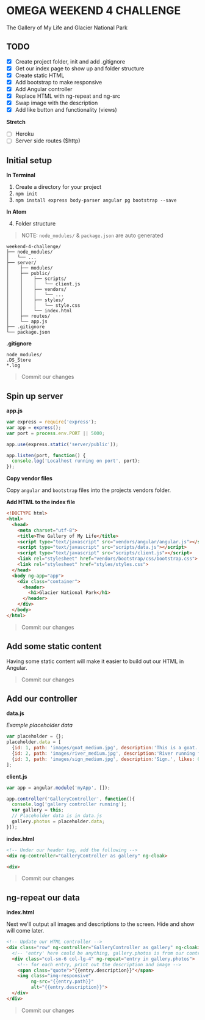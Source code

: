 # OMEGA WEEKEND 4 CHALLENGE
The Gallery of My Life and Glacier National Park

## TODO
- [x] Create project folder, init and add .gitignore
- [x] Get our index page to show up and folder structure
- [x] Create static HTML
- [x] Add bootstrap to make responsive
- [x] Add Angular controller
- [x] Replace HTML with ng-repeat and ng-src
- [x] Swap image with the description
- [x] Add like button and functionality (views)

**Stretch**
- [ ] Heroku
- [ ] Server side routes ($http)

## Initial setup

**In Terminal**

1. Create a directory for your project
2. `npm init`
3. `npm install express body-parser angular pg bootstrap --save`

**In Atom**

4. Folder structure

> NOTE: `node_modules/` & `package.json` are auto generated

```
weekend-4-challenge/
├── node_modules/
│   └── ...
├── server/
│    ├── modules/
│    ├── public/
│    │    ├── scripts/
│    │    │   └── client.js
│    │    ├── vendors/
│    │    │   └── ...
│    │    ├── styles/
│    │    │   └── style.css
│    │    └── index.html
│    ├── routes/
│    └── app.js
├── .gitignore
└── package.json
```

**.gitignore**

```
node_modules/
.DS_Store
*.log
```

> Commit our changes

## Spin up server

**app.js**

```JavaScript
var express = require('express');
var app = express();
var port = process.env.PORT || 5000;

app.use(express.static('server/public'));

app.listen(port, function() {
  console.log('Localhost running on port', port);
});
```

**Copy vendor files**

Copy `angular` and `bootstrap` files into the projects vendors folder.

**Add HTML to the index file**
```HTML
<!DOCTYPE html>
<html>
  <head>
    <meta charset="utf-8">
    <title>The Gallery of My Life</title>
    <script type="text/javascript" src="vendors/angular/angular.js"></script>
    <script type="text/javascript" src="scripts/data.js"></script>
    <script type="text/javascript" src="scripts/client.js"></script>
    <link rel="stylesheet" href="vendors/bootstrap/css/bootstrap.css">
    <link rel="stylesheet" href="styles/styles.css">
  </head>
  <body ng-app="app">
    <div class="container">
      <header>
        <h1>Glacier National Park</h1>
      </header>
    </div>
  </body>
</html>
```

> Commit our changes

## Add some static content

Having some static content will make it easier to build out our HTML in Angular.

> Commit our changes

## Add our controller

**data.js**

_Example placeholder data_

```JavaScript
var placeholder = {};
placeholder.data = [
  {id: 1, path: 'images/goat_medium.jpg', description:'This is a goat.', likes: 0, views: 0, showText: false},
  {id: 2, path: 'images/river_medium.jpg', description:'River running from a glacier.', likes: 0, views: 0, showText: false},
  {id: 3, path: 'images/sign_medium.jpg', description:'Sign.', likes: 0, views: 0, showText: false},
];
```

**client.js**

```JavaScript
var app = angular.module('myApp', []);

app.controller('GalleryController', function(){
  console.log('gallery controller running');
  var gallery = this;
  // Placeholder data is in data.js
  gallery.photos = placeholder.data;
}]);
```

**index.html**

```HTML
<!-- Under our header tag, add the following -->
<div ng-controller="GalleryController as gallery" ng-cloak>

<div>
```

> Commit our changes

## ng-repeat our data

**index.html**

Next we'll output all images and descriptions to the screen. Hide and show will come later.

```HTML
<!-- Update our HTML controller -->
<div class="row" ng-controller="GalleryController as gallery" ng-cloak>
  <!-- 'entry' here could be anything, gallery.photos is from our controller -->
  <div class="col-sm-6 col-lg-4" ng-repeat="entry in gallery.photos">
    <!-- for each entry, print out the description and image -->
    <span class="quote">"{{entry.description}}"</span>
    <img class="img-responsive"
         ng-src="{{entry.path}}"
         alt="{{entry.description}}">
  </div>
</div>
```

> Commit our changes
